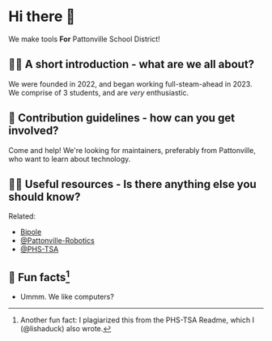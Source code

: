 # Hi there 👋

We make tools **For** Pattonville School District!

<!--

**Here are some ideas to get you started:**


🧙 Remember, you can do mighty things with the power of [Markdown](https://docs.github.com/github/writing-on-github/getting-started-with-writing-and-formatting-on-github/basic-writing-and-formatting-syntax)
-->

## 🙋‍♀️ A short introduction - what are we all about?

We were founded in 2022, and began working full-steam-ahead in 2023.
We comprise of 3 students, and are _very_ enthusiastic.

## 🌈 Contribution guidelines - how can you get involved?

Come and help!
We're looking for maintainers, preferably from Pattonville, who want to learn about technology.

## 👩‍💻 Useful resources - Is there anything else you should know?

Related:

- [Bipole](https://github.com/infinityJKA/bipoleV)
- [@Pattonville-Robotics](https://github.com/Pattonville-Robotics)
- [@PHS-TSA](https://github.com/PHS-TSA)


## 🍿 Fun facts[^1]

- Ummm. We like computers?

[^1]: Another fun fact: I plagiarized this from the PHS-TSA Readme, which I (@lishaduck) also wrote.
